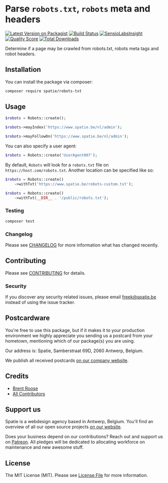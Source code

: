 # Parse `robots.txt`, `robots` meta and headers

[![Latest Version on Packagist](https://img.shields.io/packagist/v/spatie/robots-txt.svg?style=flat-square)](https://packagist.org/packages/spatie/robots-txt)
[![Build Status](https://img.shields.io/travis/spatie/robots-txt/master.svg?style=flat-square)](https://travis-ci.org/spatie/robots-txt)
[![SensioLabsInsight](https://img.shields.io/sensiolabs/i/xxxxxxxxx.svg?style=flat-square)](https://insight.sensiolabs.com/projects/xxxxxxxxx)
[![Quality Score](https://img.shields.io/scrutinizer/g/spatie/robots-txt.svg?style=flat-square)](https://scrutinizer-ci.com/g/spatie/robots-txt)
[![Total Downloads](https://img.shields.io/packagist/dt/spatie/robots-txt.svg?style=flat-square)](https://packagist.org/packages/spatie/robots-txt)

Determine if a page may be crawled from robots.txt, robots meta tags and robot headers.

## Installation

You can install the package via composer:

```bash
composer require spatie/robots-txt
```

## Usage

``` php
$robots = Robots::create();

$robots->mayIndex('https://www.spatie.be/nl/admin');

$robots->mayFollowOn('https://www.spatie.be/nl/admin');
```

You can also specify a user agent:

``` php
$robots = Robots::create('UserAgent007');
```

By default, `Robots` will look for a `robots.txt` file on `https://host.com/robots.txt`. 
Another location can be specified like so:

``` php
$robots = Robots::create()
    ->withTxt('https://www.spatie.be/robots-custom.txt');

$robots = Robots::create()
    ->withTxt(__DIR__ . '/public/robots.txt');
```

### Testing

``` bash
composer test
```

### Changelog

Please see [CHANGELOG](CHANGELOG.md) for more information what has changed recently.

## Contributing

Please see [CONTRIBUTING](CONTRIBUTING.md) for details.

### Security

If you discover any security related issues, please email freek@spatie.be instead of using the issue tracker.

## Postcardware

You're free to use this package, but if it makes it to your production environment we highly appreciate you sending us a postcard from your hometown, mentioning which of our package(s) you are using.

Our address is: Spatie, Samberstraat 69D, 2060 Antwerp, Belgium.

We publish all received postcards [on our company website](https://spatie.be/en/opensource/postcards).

## Credits

- [Brent Roose](https://github.com/brendt_gd)
- [All Contributors](../../contributors)

## Support us

Spatie is a webdesign agency based in Antwerp, Belgium. You'll find an overview of all our open source projects [on our website](https://spatie.be/opensource).

Does your business depend on our contributions? Reach out and support us on [Patreon](https://www.patreon.com/spatie). 
All pledges will be dedicated to allocating workforce on maintenance and new awesome stuff.

## License

The MIT License (MIT). Please see [License File](LICENSE.md) for more information.
